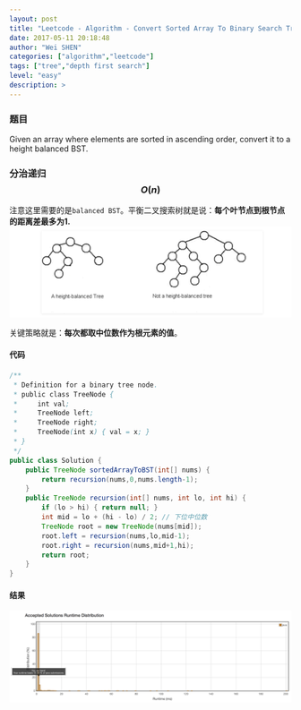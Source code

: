 ```yaml
---
layout: post
title: "Leetcode - Algorithm - Convert Sorted Array To Binary Search Tree "
date: 2017-05-11 20:18:48
author: "Wei SHEN"
categories: ["algorithm","leetcode"]
tags: ["tree","depth first search"]
level: "easy"
description: >
---
```


### 题目
Given an array where elements are sorted in ascending order, convert it to a height balanced BST.

### 分治递归 $$O(n)$$
注意这里需要的是`balanced BST`。平衡二叉搜索树就是说：**每个叶节点到根节点的距离差最多为1.**
![balanced-binary-search-tree](/images/leetcode/balanced-binary-search-tree.png)

关键策略就是：**每次都取中位数作为根元素的值**。


#### 代码
```java
/**
 * Definition for a binary tree node.
 * public class TreeNode {
 *     int val;
 *     TreeNode left;
 *     TreeNode right;
 *     TreeNode(int x) { val = x; }
 * }
 */
public class Solution {
    public TreeNode sortedArrayToBST(int[] nums) {
        return recursion(nums,0,nums.length-1);
    }
    public TreeNode recursion(int[] nums, int lo, int hi) {
        if (lo > hi) { return null; }
        int mid = lo + (hi - lo) / 2; // 下位中位数
        TreeNode root = new TreeNode(nums[mid]);
        root.left = recursion(nums,lo,mid-1);
        root.right = recursion(nums,mid+1,hi);
        return root;
    }
}
```

#### 结果
![convert-sorted-array-to-binary-search-tree-1](/images/leetcode/convert-sorted-array-to-binary-search-tree-1.png)
